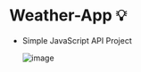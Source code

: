 # Weather-App 💡
- Simple JavaScript API Project

  ![image](https://github.com/Hager-elhwarii/Weather-App/assets/80959882/0903dd68-5f33-49b2-9c01-bd271f9c601d)

